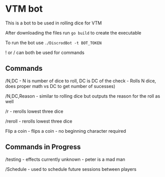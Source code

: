 # VTM bot
This is a bot to be used in rolling dice for VTM

After downloading the files run `go build` to create the executable

To run the bot use `./DiscrodBot -t BOT_TOKEN`

! or / can both be used for commands

## Commands
/N,DC - N is number of dice to roll, DC is DC of the check - Rolls N dice, does proper math vs DC to get number of sucesses)

/N,DC,Reason - similar to rolling dice but outputs the reason for the roll as well

/r - rerolls lowest three dice

/reroll - rerolls lowest three dice

Flip a coin - flips a coin - no beginning character required

## Commands in Progress
/testing - effects currently unknown - peter is a mad man

/Schedule - used to schedule future sessions between players


